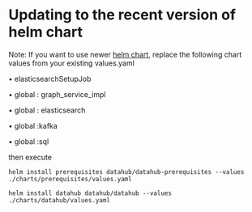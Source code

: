 # Updating to the recent version of helm chart 

Note: If you want to use newer [helm chart](https://github.com/acryldata/datahub-helm/blob/master/charts/datahub/values.yaml,), replace the following chart values from your existing values.yaml

•	elasticsearchSetupJob

•	global : graph_service_impl

•	global : elasticsearch

•	global :kafka

•	global :sql

then execute
```
helm install prerequisites datahub/datahub-prerequisites --values ./charts/prerequisites/values.yaml

helm install datahub datahub/datahub --values ./charts/datahub/values.yaml

```


